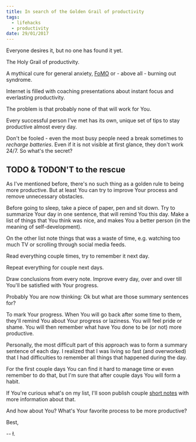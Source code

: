```yaml
---
title: In search of the Golden Grail of productivity
tags:
  - lifehacks
  - productivity
date: 29/01/2017
---
```



Everyone desires it, but no one has found it yet.

The Holy Grail of productivity.

A mythical cure for general anxiety, [FoMO](https://en.wikipedia.org/wiki/Fear_of_missing_out) or - above all - burning out syndrome.

Internet is filled with coaching presentations about instant focus and everlasting productivity. 

The problem is that probably none of that will work for You.

Every successful person I've met has its own, unique set of tips to stay productive almost every day.

Don't be fooled - even the most busy people need a break sometimes to *recharge batteries*. Even if it is not visible at first glance, they don't work 24/7. So what's the secret? 

## TODO & TODON'T to the rescue

As I've mentioned before, there's no such thing as a golden rule to being more productive. But at least You can try to improve Your process and remove unnecessary obstacles. 

Before going to sleep, take a piece of paper, pen and sit down. Try to summarize Your day in one sentence, that will remind You this day. Make a list of things that You think was nice, and makes You a better person (in the meaning of self-development). 

On the other list note things that was a waste of time, e.g. watching too much TV or scrolling through social media feeds.

Read everything couple times, try to remember it next day.

Repeat everything for couple next days.

Draw conclusions from every note. Improve every day, over and over till You'll be satisfied with Your progress.

Probably You are now thinking: Ok but what are those summary sentences for?

To mark Your progress. When You will go back after some time to them, they'll remind You about Your progress or laziness. You will feel pride or shame. You will then remember what have You done to be (or not) more productive.

Personally, the most difficult part of this approach was to form a summary sentence of each day. I realized that I was living so fast (and overworked) that I had difficulties to remember all things that happened during the day.

For the first couple days You can find it hard to manage time or even remember to do that, but I'm sure that after couple days You will form a habit.
 
If You're curious what's on my list, I'll soon publish couple [short notes](http://lukaszkups.net/tags/shortie/)  with more information about that.

And how about You? What's Your favorite process to be more productive?

Best,

-- ł.

